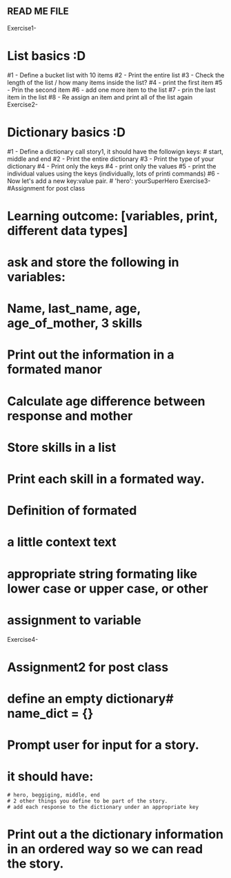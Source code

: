 ## READ ME FILE
Exercise1-
# List basics :D
#1 - Define a bucket list with 10 items
#2 - Print the entire list
#3 - Check the length of the list / how many items inside the list?
#4 - print the first item
#5 - Prin the second item
#6 - add one more item to the list
#7 - prin the last item in the list
#8 - Re assign an item and print all of the list again
Exercise2-
# Dictionary basics :D
#1 - Define a dictionary call story1, it should have the followign keys:
        # start, middle and end
#2 - Print the entire dictionary
#3 - Print the type of your dictionary
#4 - Print only the keys
#4 - print only the values
#5 - print the individual values using the keys (individually, lots of printi commands)
#6 - Now let's add a new key:value pair.
    # 'hero': yourSuperHero
Exercise3-
#Assignment for post class
# Learning outcome: [variables, print, different data types]
# ask and store the following in variables:
 # Name, last_name, age, age_of_mother, 3 skills
 # Print out the information in a formated manor
 # Calculate age difference between response and mother
 # Store skills in a list
 # Print each skill in a formated way.
# Definition of formated
 # a little context text
 # appropriate string formating like lower case or upper case, or other
# assignment to variable
Exercise4-
# Assignment2 for post class
#
# define an empty dictionary# name_dict = {}
# Prompt user for input for a story.
# it should have:
    # hero, beggiging, middle, end
    # 2 other things you define to be part of the story.
    # add each response to the dictionary under an appropriate key
# Print out a the dictionary information in an ordered way so we can read the story.
